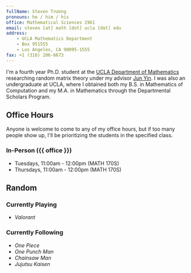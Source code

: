 ```yaml
---
fullName: Steven Trương
pronouns: he / him / his
office: Mathematical Sciences 2961
email: steven [at] math [dot] ucla [dot] edu
address:
    - UCLA Mathematics Department
    - Box 951555
    - Los Angeles, CA 90095-1555
fax: +1 (310) 206-6673
---
```


I'm a fourth year Ph.D. student at the [UCLA Department of Mathematics](https://ww3.math.ucla.edu/) researching random matrix theory under my advisor [Jun Yin](https://www.math.ucla.edu/~jyin/). I was also an undergraduate at UCLA, where I obtained both my B.S. in Mathematics of Computation and my M.A. in Mathematics through the Departmental Scholars Program.

## Office Hours

Anyone is welcome to come to any of my office hours, but if too many people show up, I'll be prioritizing the students in the specified class.

### In-Person ({{ office }})

-   Tuesdays, 11:00am - 12:00pm (MATH 170S)
-   Thursdays, 11:00am - 12:00pm (MATH 170S)

## Random

### Currently Playing

-   _Valorant_

### Currently Following

-   _One Piece_
-   _One Punch Man_
-   _Chainsaw Man_
-   _Jujutsu Kaisen_
